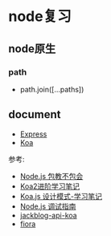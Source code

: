 # node复习

## node原生

### path
- path.join([...paths])


## document
- [Express](./expressDemo/readme.md)
- [Koa](./koaDemo/readme.md)

参考:

- [Node.js 包教不包会](https://github.com/alsotang/node-lessons)
- [Koa2进阶学习笔记](https://chenshenhai.github.io/koa2-note/)
- [Koa.js 设计模式-学习笔记](https://github.com/chenshenhai/koajs-design-note)
- [Node.js 调试指南](https://github.com/nswbmw/node-in-debugging)
- [jackblog-api-koa](https://github.com/jackhutu/jackblog-api-koa)
- [fiora](https://github.com/yinxin630/fiora)